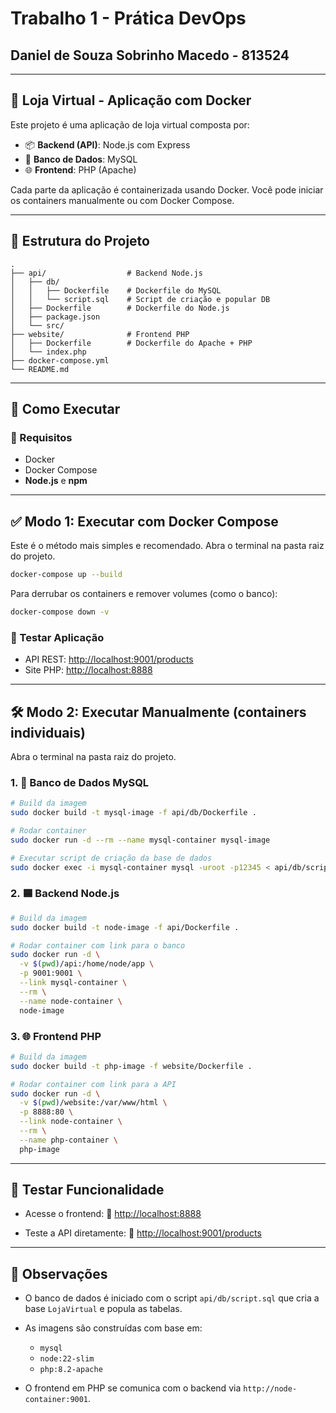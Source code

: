 # Trabalho 1 - Prática DevOps
## Daniel de Souza Sobrinho Macedo - 813524

---
## 🛒 Loja Virtual - Aplicação com Docker

Este projeto é uma aplicação de loja virtual composta por:

* 📦 **Backend (API)**: Node.js com Express
* 🐘 **Banco de Dados**: MySQL
* 🌐 **Frontend**: PHP (Apache)

Cada parte da aplicação é containerizada usando Docker. Você pode iniciar os containers manualmente ou com Docker Compose.

---

## 📁 Estrutura do Projeto

```
.
├── api/                  # Backend Node.js
│   ├── db/
│   │   ├── Dockerfile    # Dockerfile do MySQL
│   │   └── script.sql    # Script de criação e popular DB
│   ├── Dockerfile        # Dockerfile do Node.js
│   ├── package.json
│   └── src/
├── website/              # Frontend PHP
│   ├── Dockerfile        # Dockerfile do Apache + PHP
│   └── index.php
├── docker-compose.yml
└── README.md
```

---

## 🚀 Como Executar

### 🔧 Requisitos

* Docker
* Docker Compose
* **Node.js** e **npm**
---

## ✅ Modo 1: Executar com **Docker Compose**

Este é o método mais simples e recomendado.
Abra o terminal na pasta raiz do projeto.

```bash
docker-compose up --build
```

Para derrubar os containers e remover volumes (como o banco):

```bash
docker-compose down -v
```

### 🔗 Testar Aplicação

* API REST: [http://localhost:9001/products](http://localhost:9001/products)
* Site PHP: [http://localhost:8888](http://localhost:8888)

---

## 🛠️ Modo 2: Executar Manualmente (containers individuais)

Abra o terminal na pasta raiz do projeto.

### 1. 🐬 Banco de Dados MySQL

```bash
# Build da imagem
sudo docker build -t mysql-image -f api/db/Dockerfile .

# Rodar container
sudo docker run -d --rm --name mysql-container mysql-image

# Executar script de criação da base de dados
sudo docker exec -i mysql-container mysql -uroot -p12345 < api/db/script.sql
```

### 2. 🟦 Backend Node.js

```bash
# Build da imagem
sudo docker build -t node-image -f api/Dockerfile .

# Rodar container com link para o banco
sudo docker run -d \
  -v $(pwd)/api:/home/node/app \
  -p 9001:9001 \
  --link mysql-container \
  --rm \
  --name node-container \
  node-image
```

### 3. 🌐 Frontend PHP

```bash
# Build da imagem
sudo docker build -t php-image -f website/Dockerfile .

# Rodar container com link para a API
sudo docker run -d \
  -v $(pwd)/website:/var/www/html \
  -p 8888:80 \
  --link node-container \
  --rm \
  --name php-container \
  php-image
```

---

## 🧪 Testar Funcionalidade

* Acesse o frontend:
  📎 [http://localhost:8888](http://localhost:8888)

* Teste a API diretamente:
  🔗 [http://localhost:9001/products](http://localhost:9001/products)

---

## 📄 Observações

* O banco de dados é iniciado com o script `api/db/script.sql` que cria a base `LojaVirtual` e popula as tabelas.
* As imagens são construídas com base em:

  * `mysql`
  * `node:22-slim`
  * `php:8.2-apache`
* O frontend em PHP se comunica com o backend via `http://node-container:9001`.

